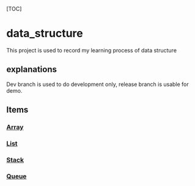 [TOC]

# data_structure

This project is used to record my learning process of data structure

## explanations
Dev branch is used to do development only, release branch is usable for demo.

## Items

### [Array](./src/com/juck/array/array.md)

### [List](./src/com/juck/list/list.md)

### [Stack](./src/com/juck/Stack/stack.md)

### [Queue](./src/com/juck/Queue/queue.md)

